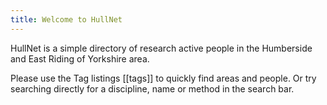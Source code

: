 ```yaml
---
title: Welcome to HullNet
---
```


HullNet is a simple directory of research active people in the Humberside and East Riding of Yorkshire area. 

Please use the Tag listings [[tags]] to quickly find areas and people. Or try searching directly for a discipline, name or method in the search bar. 

